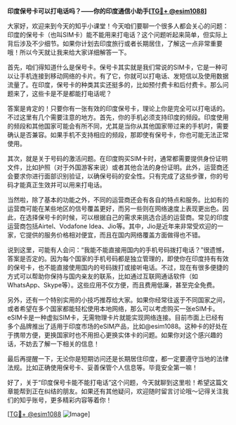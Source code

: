 **印度保号卡可以打电话吗？——你的印度通信小助手[[TG💪+ @esim1088](https://t.me/s/esim1088)]**

大家好，欢迎来到今天的知乎小课堂！今天咱们要聊一个很多人都会关心的问题：印度的保号卡（也叫SIM卡）能不能用来打电话？这个问题听起来简单，但实际上背后涉及不少细节。如果你计划去印度旅行或者长期居住，了解这一点非常重要哦！所以今天就让我来给大家详细解答一下。

首先，咱们得知道什么是保号卡。保号卡其实就是我们常说的SIM卡，它是一种可以让手机连接到移动网络的卡片。有了它，你就可以打电话、发短信以及使用数据流量了。在印度，保号卡的种类其实还挺多的，比如预付费卡和后付费卡。那么问题来了，这些卡是不是都能打电话呢？

答案是肯定的！只要你有一张有效的印度保号卡，理论上你是完全可以打电话的。不过这里有几个需要注意的地方。首先，你的手机必须支持印度的频段。印度使用的频段和其他国家可能会有所不同，尤其是当你从其他国家带过来的手机时，需要确认是否兼容。如果手机不支持相应的频段，那即使有保号卡，你也可能无法正常使用。

其次，就是关于号码的激活问题。在印度购买SIM卡时，通常都需要提供身份证明文件，比如护照（对于外国游客来说）或者其他合法的身份证明。此外，运营商还会要求你进行面部识别验证，以确保号码的安全性。只有完成了这些步骤，你的号码才能真正生效并可以用来打电话。

当然啦，除了基本的功能之外，不同的运营商还会有各自的特点和服务。比如有的运营商可能在某些地区的信号覆盖更好，而另一些则在网络速度上表现更出色。因此，在选择保号卡的时候，可以根据自己的需求来挑选合适的运营商。常见的印度运营商包括Airtel、Vodafone Idea、Jio等。其中，Jio是近年来非常受欢迎的一家，它提供的服务价格相对便宜，而且在国内网络覆盖方面做得也不错。

说到这里，可能有人会问：“我能不能直接用国内的手机号码拨打电话？”很遗憾，答案是否定的。因为每个国家的手机号码都是独立管理的，即使你在印度持有有效的保号卡，也不能直接使用国内的号码拨打或接听电话。不过，现在有很多便捷的方式可以帮助你保持与国内亲友的联系，比如通过互联网通话软件（如WhatsApp、Skype等）。这些应用不仅方便，而且费用低廉，甚至完全免费。

另外，还有一个特别实用的小技巧推荐给大家。如果你经常往返于不同国家之间，或者希望在多个国家都能轻松使用本地网络，那么可以考虑购买一张eSIM卡。eSIM卡是一种虚拟SIM卡，无需物理卡片就能实现网络连接。目前市面上已经有多个品牌推出了适用于印度市场的eSIM产品，比如@esim1088。这种卡的好处在于携带方便，更换国家时也不用担心更换实体卡的问题。如果你对这个感兴趣的话，不妨去了解一下相关的信息！

最后再提醒一下，无论你是短期访问还是长期居住印度，都一定要遵守当地的法律法规。比如正确使用保号卡、妥善保管个人信息等。毕竟安全第一嘛！

好了，关于“印度保号卡能不能打电话”这个问题，今天就聊到这里啦！希望这篇文章能帮到正在纠结的朋友。如果还有其他疑问，欢迎随时留言讨论哦～记得关注我们的知乎账号，更多精彩内容等着你！

[[TG💪+ @esim1088](https://t.me/s/esim1088) ![Image](https://i.postimg.cc/4NQfJmqS/Snipaste-2025-05-13-00-14-12.png)]